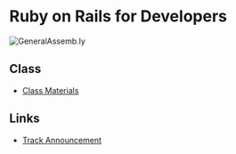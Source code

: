 Ruby on Rails for Developers
============================

![GeneralAssemb.ly](https://github.com/generalassembly/curriculum_RubyForDevs/raw/master/images/ga.png "GeneralAssemb.ly")

Class
-----

* [Class Materials](curriculum_RubyForDevs/tree/master/class/README.md)

Links
-----

* [Track Announcement](https://generalassemb.ly/rubyonrails)

